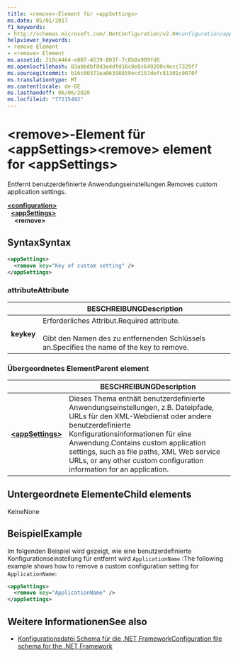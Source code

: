 ```yaml
---
title: <remove>-Element für <appSettings>
ms.date: 05/01/2017
f1_keywords:
- http://schemas.microsoft.com/.NetConfiguration/v2.0#configuration/appSettings/remove
helpviewer_keywords:
- remove Element
- <remove> Element
ms.assetid: 218c4464-e007-4539-803f-7c8b0a909fd8
ms.openlocfilehash: 83abbdbf0d3e4dfd16c0e8c649200c4ecc7329f7
ms.sourcegitcommit: b16c00371ea06398859ecd157defc81301c9070f
ms.translationtype: MT
ms.contentlocale: de-DE
ms.lasthandoff: 06/06/2020
ms.locfileid: "77215492"
---
```

# <a name="remove-element-for-appsettings"></a><span data-ttu-id="cb263-102">\<remove>-Element für \<appSettings></span><span class="sxs-lookup"><span data-stu-id="cb263-102">\<remove> element for \<appSettings></span></span>

<span data-ttu-id="cb263-103">Entfernt benutzerdefinierte Anwendungseinstellungen.</span><span class="sxs-lookup"><span data-stu-id="cb263-103">Removes custom application settings.</span></span>

[**\<configuration>**](../configuration-element.md)\
&nbsp;&nbsp;[**\<appSettings>**](appsettings-element-for-configuration.md)\
&nbsp;&nbsp;&nbsp;&nbsp;**\<remove>**

## <a name="syntax"></a><span data-ttu-id="cb263-104">Syntax</span><span class="sxs-lookup"><span data-stu-id="cb263-104">Syntax</span></span>

```xml
<appSettings>
  <remove key="Key of custom setting" />
</appSettings>
```

### <a name="attribute"></a><span data-ttu-id="cb263-105">attribute</span><span class="sxs-lookup"><span data-stu-id="cb263-105">Attribute</span></span>

|         | <span data-ttu-id="cb263-106">BESCHREIBUNG</span><span class="sxs-lookup"><span data-stu-id="cb263-106">Description</span></span> |
| ------- | ----------- |
| <span data-ttu-id="cb263-107">**key**</span><span class="sxs-lookup"><span data-stu-id="cb263-107">**key**</span></span> | <span data-ttu-id="cb263-108">Erforderliches Attribut.</span><span class="sxs-lookup"><span data-stu-id="cb263-108">Required attribute.</span></span><br><br><span data-ttu-id="cb263-109">Gibt den Namen des zu entfernenden Schlüssels an.</span><span class="sxs-lookup"><span data-stu-id="cb263-109">Specifies the name of the key to remove.</span></span> |

### <a name="parent-element"></a><span data-ttu-id="cb263-110">Übergeordnetes Element</span><span class="sxs-lookup"><span data-stu-id="cb263-110">Parent element</span></span>

|     | <span data-ttu-id="cb263-111">BESCHREIBUNG</span><span class="sxs-lookup"><span data-stu-id="cb263-111">Description</span></span> |
| --- | ----------- |
| [**\<appSettings>**](appsettings-element-for-configuration.md) | <span data-ttu-id="cb263-112">Dieses Thema enthält benutzerdefinierte Anwendungseinstellungen, z.B. Dateipfade, URLs für den XML-Webdienst oder andere benutzerdefinierte Konfigurationsinformationen für eine Anwendung.</span><span class="sxs-lookup"><span data-stu-id="cb263-112">Contains custom application settings, such as file paths, XML Web service URLs, or any other custom configuration information for an application.</span></span> |

## <a name="child-elements"></a><span data-ttu-id="cb263-113">Untergeordnete Elemente</span><span class="sxs-lookup"><span data-stu-id="cb263-113">Child elements</span></span>

<span data-ttu-id="cb263-114">Keine</span><span class="sxs-lookup"><span data-stu-id="cb263-114">None</span></span>

## <a name="example"></a><span data-ttu-id="cb263-115">Beispiel</span><span class="sxs-lookup"><span data-stu-id="cb263-115">Example</span></span>

<span data-ttu-id="cb263-116">Im folgenden Beispiel wird gezeigt, wie eine benutzerdefinierte Konfigurationseinstellung für entfernt wird `ApplicationName` :</span><span class="sxs-lookup"><span data-stu-id="cb263-116">The following example shows how to remove a custom configuration setting for `ApplicationName`:</span></span>

```xml
<appSettings>
  <remove key="ApplicationName" />
</appSettings>
```

## <a name="see-also"></a><span data-ttu-id="cb263-117">Weitere Informationen</span><span class="sxs-lookup"><span data-stu-id="cb263-117">See also</span></span>

- [<span data-ttu-id="cb263-118">Konfigurationsdatei Schema für die .NET Framework</span><span class="sxs-lookup"><span data-stu-id="cb263-118">Configuration file schema for the .NET Framework</span></span>](../index.md)
